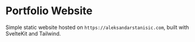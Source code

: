 # Portfolio Website

Simple static website hosted on `https://aleksandarstanisic.com`, built with SvelteKit and Tailwind.
